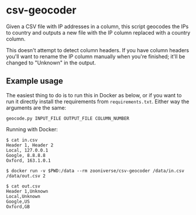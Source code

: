 # csv-geocoder

Given a CSV file with IP addresses in a column, this script geocodes the IPs to
country and outputs a new file with the IP column replaced with a country
column.

This doesn't attempt to detect column headers. If you have column headers you'll
want to rename the IP column manually when you're finished; it'll be changed to
"Unknown" in the output.

## Example usage

The easiest thing to do is to run this in Docker as below, or if you want to
run it directly install the requirements from `requirements.txt`. Either way the
arguments are the same:

```
geocode.py INPUT_FILE OUTPUT_FILE COLUMN_NUMBER
```

Running with Docker:

```
$ cat in.csv
Header 1, Header 2
Local, 127.0.0.1
Google, 8.8.8.8
Oxford, 163.1.0.1

$ docker run -v $PWD:/data --rm zooniverse/csv-geocoder /data/in.csv /data/out.csv 2

$ cat out.csv
Header 1,Unknown
Local,Unknown
Google,US
Oxford,GB
```
